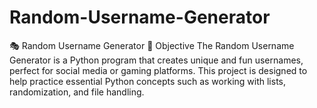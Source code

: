 # Random-Username-Generator
🎭 Random Username Generator 🚀 Objective The Random Username Generator is a Python program that creates unique and fun usernames, perfect for social media or gaming platforms. This project is designed to help practice essential Python concepts such as working with lists, randomization, and file handling.
